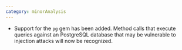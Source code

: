 ```yaml
---
category: minorAnalysis
---
```

* Support for the `pg` gem has been added. Method calls that execute queries against an PostgreSQL database that may be vulnerable to injection attacks will now be recognized.